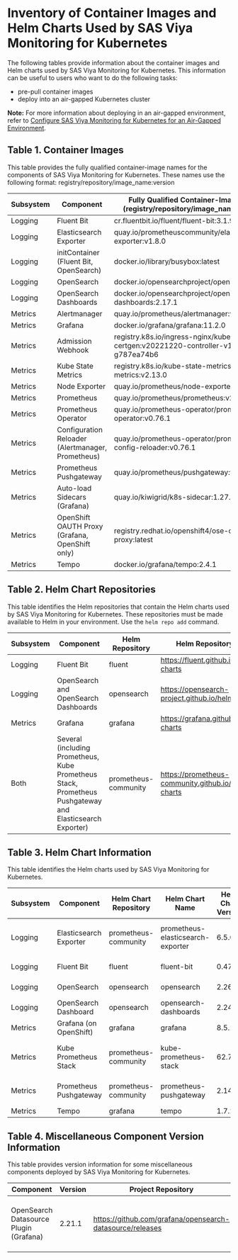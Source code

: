 # Inventory of Container Images and Helm Charts Used by SAS Viya Monitoring for Kubernetes

The following tables provide information about the container images and Helm charts used by SAS Viya Monitoring for Kubernetes.  This information can be useful to users who want to do the following tasks:

* pre-pull container images
* deploy into an air-gapped Kubernetes cluster

**Note:** For more information about deploying in an air-gapped environment, refer to 
[Configure SAS Viya Monitoring for Kubernetes for an Air-Gapped Environment](https://documentation.sas.com/?cdcId=obsrvcdc&cdcVersion=v_003&docsetId=obsrvdply&docsetTarget=n0auhd4hutsf7xn169hfvriysz4e.htm#n0grd8g2pkfglin12bzm3g1oik2p).

## Table 1. Container Images

This table provides the fully qualified container-image names for the components of SAS Viya Monitoring for Kubernetes.
These names use the following format: 
registry/repository/image_name:version

| Subsystem| Component | Fully Qualified Container-Image Name (registry/repository/image_name:version)|
|----|----|----|
| Logging | Fluent Bit | cr.fluentbit.io/fluent/fluent-bit:3.1.9 |
| Logging | Elasticsearch Exporter | quay.io/prometheuscommunity/elasticsearch-exporter:v1.8.0 |
| Logging | initContainer (Fluent Bit, OpenSearch) | docker.io/library/busybox:latest |
| Logging | OpenSearch | docker.io/opensearchproject/opensearch:2.17.1 |
| Logging | OpenSearch Dashboards| docker.io/opensearchproject/opensearch-dashboards:2.17.1 |
| Metrics | Alertmanager | quay.io/prometheus/alertmanager:v0.27.0 |
| Metrics | Grafana | docker.io/grafana/grafana:11.2.0 |
| Metrics | Admission Webhook | registry.k8s.io/ingress-nginx/kube-webhook-certgen:v20221220-controller-v1.5.1-58-g787ea74b6 |
| Metrics | Kube State Metrics | registry.k8s.io/kube-state-metrics/kube-state-metrics:v2.13.0 |
| Metrics | Node Exporter | quay.io/prometheus/node-exporter:v1.8.2 |
| Metrics | Prometheus | quay.io/prometheus/prometheus:v2.54.1 |
| Metrics | Prometheus Operator | quay.io/prometheus-operator/prometheus-operator:v0.76.1 |
| Metrics | Configuration Reloader (Alertmanager, Prometheus) | quay.io/prometheus-operator/prometheus-config-reloader:v0.76.1 |
| Metrics | Prometheus Pushgateway | quay.io/prometheus/pushgateway:v1.9.0 |
| Metrics | Auto-load Sidecars (Grafana) | quay.io/kiwigrid/k8s-sidecar:1.27.4 |
| Metrics | OpenShift OAUTH Proxy (Grafana, OpenShift only) | registry.redhat.io/openshift4/ose-oauth-proxy:latest |
| Metrics | Tempo | docker.io/grafana/tempo:2.4.1 |

## Table 2. Helm Chart Repositories
This table identifies the Helm repositories that contain the Helm charts used by SAS Viya Monitoring for Kubernetes.
These repositories must be made available to Helm in your environment. Use the `helm repo add` command.

| Subsystem | Component | Helm Repository | Helm Repository URL |
|--|--|--|--|
| Logging | Fluent Bit | fluent | https://fluent.github.io/helm-charts |
| Logging | OpenSearch and OpenSearch Dashboards | opensearch | https://opensearch-project.github.io/helm-charts |
| Metrics | Grafana | grafana | https://grafana.github.io/helm-charts |
| Both | Several (including Prometheus, Kube Prometheus Stack, Prometheus Pushgateway and Elasticsearch Exporter) | prometheus-community | https://prometheus-community.github.io/helm-charts |

## Table 3. Helm Chart Information
This table identifies the Helm charts used by SAS Viya Monitoring for Kubernetes.

| Subsystem | Component | Helm Chart Repository | Helm Chart Name |Helm Chart Version | Helm Archive File Name|
|--|--|--|--|--|--|
| Logging | Elasticsearch Exporter| prometheus-community | prometheus-elasticsearch-exporter | 6.5.0 | prometheus-community/prometheus-elasticsearch-exporter-6.5.0.tgz |
| Logging | Fluent Bit| fluent | fluent-bit | 0.47.10 | fluent/fluent-bit-0.47.10.tgz |
| Logging | OpenSearch| opensearch | opensearch | 2.26.0 | opensearch/opensearch-2.26.0.tgz |
| Logging | OpenSearch Dashboard| opensearch | opensearch-dashboards | 2.24.0 | opensearch/opensearch-dashboards-2.24.0.tgz |
| Metrics | Grafana (on OpenShift)| grafana | grafana | 8.5.1 | grafana/grafana-8.5.1.tgz |
| Metrics | Kube Prometheus Stack| prometheus-community | kube-prometheus-stack | 62.7.0 | prometheus-community/kube-prometheus-stack-62.7.0.tgz |
| Metrics | Prometheus Pushgateway| prometheus-community | prometheus-pushgateway | 2.14.0 | prometheus-community/prometheus-pushgateway-2.14.0.tgz |
| Metrics | Tempo | grafana | tempo | 1.7.2 | grafana/tempo-1.7.2.tgz |

## Table 4. Miscellaneous Component Version Information
This table provides version information for some miscellaneous components deployed by SAS Viya Monitoring for Kubernetes.

| Component | Version | Project Repository | Notes |
|--|--|--|--|
| OpenSearch Datasource Plugin (Grafana) | 2.21.1 | https://github.com/grafana/opensearch-datasource/releases |Allows Grafana to surface log messages stored in OpenSearch |

